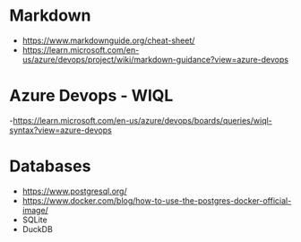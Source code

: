 
# Markdown

- https://www.markdownguide.org/cheat-sheet/
- https://learn.microsoft.com/en-us/azure/devops/project/wiki/markdown-guidance?view=azure-devops

# Azure Devops - WIQL

-https://learn.microsoft.com/en-us/azure/devops/boards/queries/wiql-syntax?view=azure-devops

# Databases

- https://www.postgresql.org/
- https://www.docker.com/blog/how-to-use-the-postgres-docker-official-image/
- SQLite
- DuckDB
